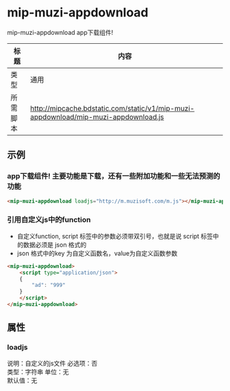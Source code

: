 # mip-muzi-appdownload

mip-muzi-appdownload app下载组件!

标题|内容
----|----
类型|通用
所需脚本|http://mipcache.bdstatic.com/static/v1/mip-muzi-appdownload/mip-muzi-appdownload.js

## 示例

### app下载组件! 主要功能是下载，还有一些附加功能和一些无法预测的功能
```html
<mip-muzi-appdownload loadjs="http://m.muzisoft.com/m.js"></mip-muzi-appdownload>
```

### 引用自定义js中的function

- 自定义function, script 标签中的参数必须带双引号，也就是说 script 标签中的数据必须是 json 格式的
- json 格式中的key 为自定义函数名，value为自定义函数参数
```html
<mip-muzi-appdownload>
    <script type="application/json">
    {
        "ad": "999"
    }
    </script>
</mip-muzi-appdownload>
```

## 属性

### loadjs

说明：自定义的js文件
必选项：否   
类型：字符串 
单位：无   
默认值：无   
